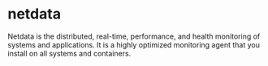 # netdata
Netdata is the distributed, real-time, performance, and health monitoring of systems and applications. It is a highly optimized monitoring agent that you install on all systems and containers.
